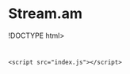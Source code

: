 # Stream.am
!DOCTYPE html>
<html lang="en">
<head>
    <meta charset="UTF-8">
    <meta http-equiv="X-UA-Compatible" content="IE=edge">
    <meta name="viewport" content="width=device-width, initial-scale=1.0">
    <title>New Content </title>
    <link rel="stylesheet" href="style.css">
</head>
<body>
    <div id="container">
        <h1></h1>
           <center></center>
        </h1>
        <div class="snow"></div>
    </div>
    
    

    <script src="index.js"></script>
</body>
</html>
